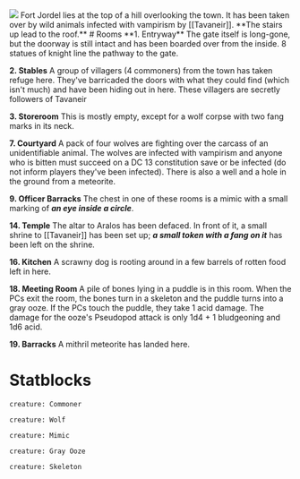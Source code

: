 <img src="https://i.pinimg.com/736x/56/1c/a2/561ca2f2d9a15dc2e21452a2c95383d1.jpg">
Fort Jordel lies at the top of a hill overlooking the town. It has been taken over by wild animals infected with vampirism by [[Tavaneir]]. **The stairs up lead to the roof.**
# Rooms
**1. Entryway**
The gate itself is long-gone, but the doorway is still intact and has been boarded over from the inside. 8 statues of knight line the pathway to the gate.

**2. Stables**
A group of villagers (4 commoners) from the town has taken refuge here. They've barricaded the doors with what they could find (which isn't much) and have been hiding out in here. These villagers are secretly followers of Tavaneir

**3. Storeroom**
This is mostly empty, except for a wolf corpse with two fang marks in its neck.

**7. Courtyard**
A pack of four wolves are fighting over the carcass of an unidentifiable animal. The wolves are infected with vampirism and anyone who is bitten must succeed on a DC 13 constitution save or be infected (do not inform players they've been infected). There is also a well and a hole in the ground from a meteorite.

**9. Officer Barracks**
The chest in one of these rooms is a mimic with a small marking of ***an eye inside a circle***.

**14. Temple**
The altar to Aralos has been defaced. In front of it, a small shrine to [[Tavaneir]] has been set up; ***a small token with a fang on it*** has been left on the shrine.

**16. Kitchen**
A scrawny dog is rooting around in a few barrels of rotten food left in here.

**18. Meeting Room**
A pile of bones lying in a puddle is in this room. When the PCs exit the room, the bones turn in a skeleton and the puddle turns into a gray ooze. If the PCs touch the puddle, they take 1 acid damage. The damage for the ooze's Pseudopod attack is only 1d4 + 1 bludgeoning and 1d6 acid.

**19. Barracks**
A mithril meteorite has landed here.
# Statblocks
```statblock
creature: Commoner
```
```statblock
creature: Wolf
```
```statblock
creature: Mimic
```
```statblock
creature: Gray Ooze
```
```statblock
creature: Skeleton
```